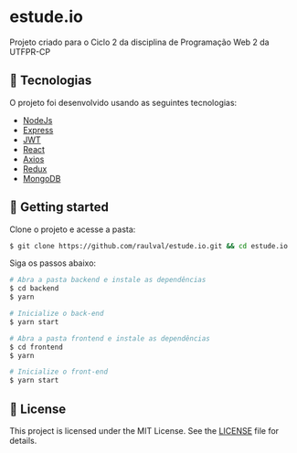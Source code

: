 # estude.io

Projeto criado para o Ciclo 2 da disciplina de Programação Web 2 da UTFPR-CP

## 🧪 Tecnologias

O projeto foi desenvolvido usando as seguintes tecnologias:

- [NodeJs](https://nodejs.org/en/)
- [Express](https://expressjs.com/)
- [JWT](https://jwt.io/)
- [React](https://reactjs.org)
- [Axios](https://axios-http.com/)
- [Redux](https://redux.js.org/)
- [MongoDB](https://www.mongodb.com/)


## 🚀 Getting started

Clone o projeto e acesse a pasta:

```bash
$ git clone https://github.com/raulval/estude.io.git && cd estude.io
```

Siga os passos abaixo:
```bash
# Abra a pasta backend e instale as dependências
$ cd backend
$ yarn

# Inicialize o back-end
$ yarn start

# Abra a pasta frontend e instale as dependências
$ cd frontend
$ yarn

# Inicialize o front-end
$ yarn start

```

## 📝 License

This project is licensed under the MIT License. See the [LICENSE](LICENSE.md) file for details.
